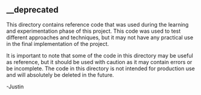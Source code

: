 ## __deprecated

This directory contains reference code that was used during the learning and experimentation phase of this project. This code was used to test different approaches and techniques, but it may not have any practical use in the final implementation of the project.

It is important to note that some of the code in this directory may be useful as reference, but it should be used with caution as it may contain errors or be incomplete. The code in this directory is not intended for production use and will absolutely be deleted in the future.

-Justin